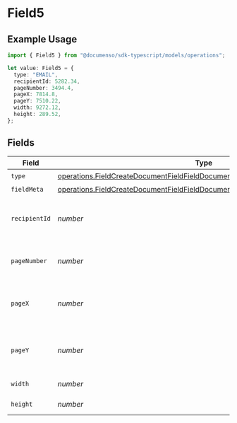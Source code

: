 # Field5

## Example Usage

```typescript
import { Field5 } from "@documenso/sdk-typescript/models/operations";

let value: Field5 = {
  type: "EMAIL",
  recipientId: 5282.34,
  pageNumber: 3494.4,
  pageX: 7814.8,
  pageY: 7510.22,
  width: 9272.12,
  height: 289.52,
};
```

## Fields

| Field                                                                                                                                                                            | Type                                                                                                                                                                             | Required                                                                                                                                                                         | Description                                                                                                                                                                      |
| -------------------------------------------------------------------------------------------------------------------------------------------------------------------------------- | -------------------------------------------------------------------------------------------------------------------------------------------------------------------------------- | -------------------------------------------------------------------------------------------------------------------------------------------------------------------------------- | -------------------------------------------------------------------------------------------------------------------------------------------------------------------------------- |
| `type`                                                                                                                                                                           | [operations.FieldCreateDocumentFieldFieldDocumentsFieldsRequestRequestBody5Type](../../models/operations/fieldcreatedocumentfieldfielddocumentsfieldsrequestrequestbody5type.md) | :heavy_check_mark:                                                                                                                                                               | N/A                                                                                                                                                                              |
| `fieldMeta`                                                                                                                                                                      | [operations.FieldCreateDocumentFieldFieldDocumentsFieldsFieldMeta](../../models/operations/fieldcreatedocumentfieldfielddocumentsfieldsfieldmeta.md)                             | :heavy_minus_sign:                                                                                                                                                               | N/A                                                                                                                                                                              |
| `recipientId`                                                                                                                                                                    | *number*                                                                                                                                                                         | :heavy_check_mark:                                                                                                                                                               | The ID of the recipient to create the field for.                                                                                                                                 |
| `pageNumber`                                                                                                                                                                     | *number*                                                                                                                                                                         | :heavy_check_mark:                                                                                                                                                               | The page number the field will be on.                                                                                                                                            |
| `pageX`                                                                                                                                                                          | *number*                                                                                                                                                                         | :heavy_check_mark:                                                                                                                                                               | The X coordinate of where the field will be placed.                                                                                                                              |
| `pageY`                                                                                                                                                                          | *number*                                                                                                                                                                         | :heavy_check_mark:                                                                                                                                                               | The Y coordinate of where the field will be placed.                                                                                                                              |
| `width`                                                                                                                                                                          | *number*                                                                                                                                                                         | :heavy_check_mark:                                                                                                                                                               | The width of the field.                                                                                                                                                          |
| `height`                                                                                                                                                                         | *number*                                                                                                                                                                         | :heavy_check_mark:                                                                                                                                                               | The height of the field.                                                                                                                                                         |